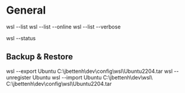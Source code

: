 # General
wsl --list
wsl --list --online
wsl --list --verbose

wsl --status

## Backup & Restore
wsl --export Ubuntu C:\jbettenh\dev\config\wsl\Ubuntu2204.tar
wsl --unregister Ubuntu
wsl --import Ubuntu C:\jbettenh\dev\wsl\ C:\jbettenh\dev\config\wsl\Ubuntu2204.tar
